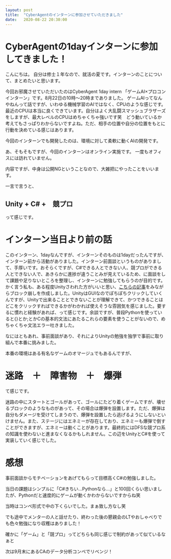 ```yaml
---
layout: post
title:  "CyberAgentのインターンに参加させていただきました"
date:   2020-08-22 20:30:00 
---
```


# CyberAgentの1dayインターンに参加してきました！


こんにちは。
自分は修士１年なので、就活の夏です。インターンのことについて、まとめたいと思います。

今回お邪魔させていただいたのはCyberAgent 1day intern 「ゲームAI×プロコン　インターン」です。8月22日の10時〜20時までありました。
ゲームAIってなんやねんって話ですが、いわゆる機械学習のAIではなく、CPUのような感じです。最近のCPUは本当に良くできています。自分はよく大乱闘スマッシュブラザーズをしますが、最大レベルのCPUはめちゃくちゃ強いです笑　どう動いているか考えてもさっぱりわからないですよね。ただ、相手の位置や自分の位置をもとに行動を決めている感じはあります。

今回のインターンでも開発したのは、環境に対して柔軟に動くAIの開発です。

あ、そもそもですが、今回のインターンはオンライン実施です。
一度もオフィスには訪れていません。

内容ですが、中身は公開NGということなので、大雑把にやったことをいいます。

一言で言うと、

## Unity + C# +　競プロ

って感じです。

# インターン当日より前の話

このインターン、1dayなんですが、インターンそのものは1dayだったんですが、インターン前から活動がありました。インターン前面談というものがありまして、手厚いです。おそらくですが、C#できる人とできない人、競プロができる人とできない人で、あきらかに進捗が違うことみが見えているため、に面談をして課題や足りないところを整理し、インターンに勉強してもらうのが目的です。かく言う私も、ある程度Unityさわれた方がいいと思い、[こちらの記事][site1]をみながらブロック崩しを作成しました。UnityはGUIなのでぽちぽちクリックしていくんですが、Unityで出来ることとできないことが理解できて、かつできることはどこをクリックすればできるかがわかれば使えそうな雰囲気を感じました。要するに慣れと経験があれば、って感じです。余談ですが、普段Pythonを使っていると{}とか;とかCの基本的文法にあたるこれらの要素を使うことがないので、めちゃくちゃ文法エラー吐きました。

なにはともあれ、事前面談があり、それによりUnityの勉強を独学で事前に取り組んで本番に挑みました。

本番の環境はある有名なゲームのオマージュでもあるんですが、

# 迷路　＋　障害物　＋　爆弾

て感じです。

迷路の中にスタートとゴールがあって、ゴールにたどり着くゲームですが、壊せるブロックのようなものがあって、その場合は爆弾を設置します。ただ、爆弾は自分もダメージを受けてしまうので、爆弾を設置したら逃げるようにしないといけません。また、ステージにはエネミーが存在しており、エネミーも爆弾で倒すことができますが、エネミーは動くことがあります。最終的にはDFSな競プロ系の知識を使わないと進まなくなるかもしれません。この辺をUnityとC#を使って実装していく感じでした。

# 感想

事前面談からモチベーションをあげてもらって目標高くC#の勉強しました。

当日の課題はシンプルに「C#きちい...Pythonなら...」と100回くらい思いましたが、Pythonだと速度的にゲームが動くかわからないですからね笑

当時はコンペ形式で中の下くらいでした。まぁ致し方なし笑


でも途中でメンターの人と話せたり、終わった後の懇親会のLTやおしゃべりでも色々勉強になり収穫はありました！

確かに「ゲーム」と「競プロ」ってどちらも同じ感じで制約があって似ているなぁと

次は9月末にあるCAのデータ分析コンペでリベンジ！


[site1]:https://qiita.com/nmxi/items/7950fb12ef925efa276d
